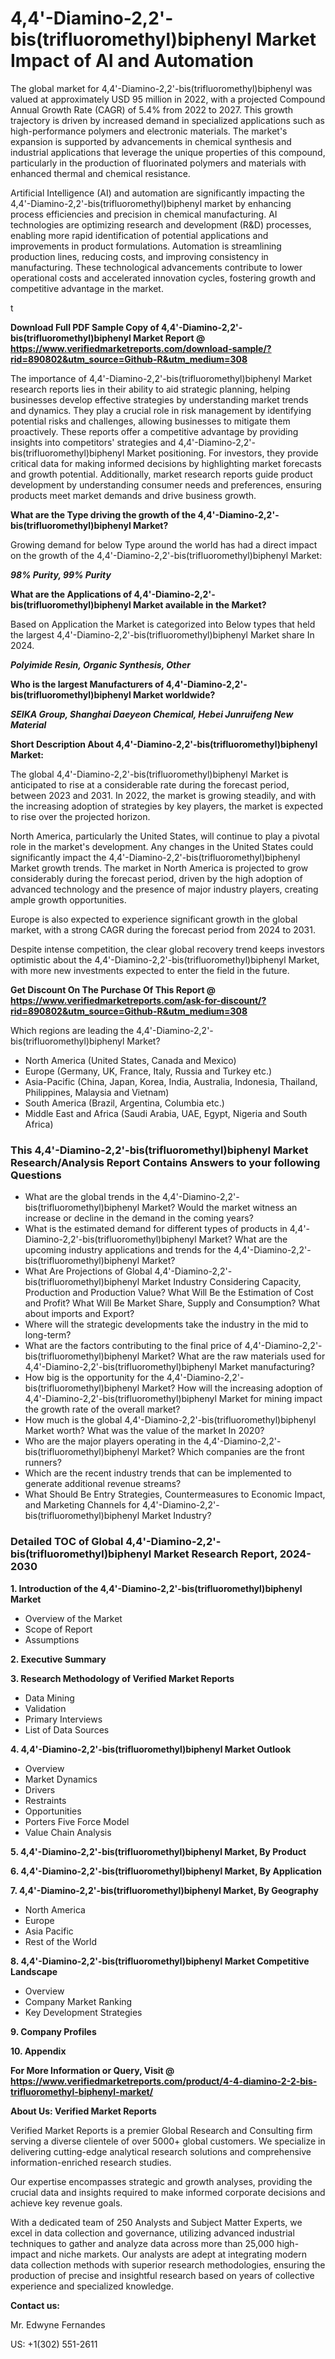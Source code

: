 <meta name="title" content="Global 4,4'-Diamino-2,2'-bis(trifluoromethyl)biphenyl Market Impact of AI and Automation"><meta name="description" content="The global market for 4,4'-Diamino-2,2'-bis(trifluoromethyl)biphenyl was valued at approximately USD 95 million in 2022, with a projected Compound Annual Growth Rate ("><meta name="title" content="4,4'-Diamino-2,2'-bis(trifluoromethyl)biphenyl Market Size, Share, Scope, Trends, Growth, Opportunities, Analysis, Forecast"><h1>4,4'-Diamino-2,2'-bis(trifluoromethyl)biphenyl Market Impact of AI and Automation</h1><p>The global market for 4,4'-Diamino-2,2'-bis(trifluoromethyl)biphenyl was valued at approximately USD 95 million in 2022, with a projected Compound Annual Growth Rate (CAGR) of 5.4% from 2022 to 2027. This growth trajectory is driven by increased demand in specialized applications such as high-performance polymers and electronic materials. The market's expansion is supported by advancements in chemical synthesis and industrial applications that leverage the unique properties of this compound, particularly in the production of fluorinated polymers and materials with enhanced thermal and chemical resistance.</p><p>Artificial Intelligence (AI) and automation are significantly impacting the 4,4'-Diamino-2,2'-bis(trifluoromethyl)biphenyl market by enhancing process efficiencies and precision in chemical manufacturing. AI technologies are optimizing research and development (R&D) processes, enabling more rapid identification of potential applications and improvements in product formulations. Automation is streamlining production lines, reducing costs, and improving consistency in manufacturing. These technological advancements contribute to lower operational costs and accelerated innovation cycles, fostering growth and competitive advantage in the market.</p>t</p><p id="" class=""><strong>Download Full PDF Sample Copy of 4,4'-Diamino-2,2'-bis(trifluoromethyl)biphenyl Market Report @ <a href="https://www.verifiedmarketreports.com/download-sample/?rid=890802&utm_source=Github-R&utm_medium=308" target="_blank">https://www.verifiedmarketreports.com/download-sample/?rid=890802&utm_source=Github-R&utm_medium=308</a></strong></p><p>The importance of&nbsp;4,4'-Diamino-2,2'-bis(trifluoromethyl)biphenyl Market research reports lies in their ability to aid strategic planning, helping businesses develop effective strategies by understanding market trends and dynamics. They play a crucial role in risk management by identifying potential risks and challenges, allowing businesses to mitigate them proactively. These reports offer a competitive advantage by providing insights into competitors' strategies and 4,4'-Diamino-2,2'-bis(trifluoromethyl)biphenyl Market positioning. For investors, they provide critical data for making informed decisions by highlighting market forecasts and growth potential. Additionally, market research reports guide product development by understanding consumer needs and preferences, ensuring products meet market demands and drive business growth.</p><p><strong>What are the&nbsp;Type driving the growth of the 4,4'-Diamino-2,2'-bis(trifluoromethyl)biphenyl Market?</strong></p><p id="" class="">Growing demand for below Type around the world has had a direct impact on the growth of the 4,4'-Diamino-2,2'-bis(trifluoromethyl)biphenyl Market:</p><em><strong>98% Purity, 99% Purity</strong></em></p><strong>What are the&nbsp;Applications&nbsp;of 4,4'-Diamino-2,2'-bis(trifluoromethyl)biphenyl Market available in the Market?</strong></p><p id="" class="">Based on Application the Market is categorized into Below types that held the largest 4,4'-Diamino-2,2'-bis(trifluoromethyl)biphenyl Market share In 2024.</p><em><strong>Polyimide Resin, Organic Synthesis, Other</strong></em></p><strong>Who is the largest Manufacturers of 4,4'-Diamino-2,2'-bis(trifluoromethyl)biphenyl Market worldwide?</strong></p><p><em><strong>SEIKA Group, Shanghai Daeyeon Chemical, Hebei Junruifeng New Material</strong></em></p><p id="" class=""><strong>Short Description About 4,4'-Diamino-2,2'-bis(trifluoromethyl)biphenyl Market:</strong></p><p>The global 4,4'-Diamino-2,2'-bis(trifluoromethyl)biphenyl Market is anticipated to rise at a considerable rate during the forecast period, between 2023 and 2031. In 2022, the market is growing steadily, and with the increasing adoption of strategies by key players, the market is expected to rise over the projected horizon.</p><p>North America, particularly the United States, will continue to play a pivotal role in the market's development. Any changes in the United States could significantly impact the 4,4'-Diamino-2,2'-bis(trifluoromethyl)biphenyl Market growth trends. The market in North America is projected to grow considerably during the forecast period, driven by the high adoption of advanced technology and the presence of major industry players, creating ample growth opportunities.</p><p>Europe is also expected to experience significant growth in the global market, with a strong CAGR during the forecast period from 2024 to 2031.</p><p>Despite intense competition, the clear global recovery trend keeps investors optimistic about the 4,4'-Diamino-2,2'-bis(trifluoromethyl)biphenyl Market, with more new investments expected to enter the field in the future.</p><p id="" class=""><strong>Get Discount On The Purchase Of This Report @ <a href="https://www.verifiedmarketreports.com/ask-for-discount/?rid=890802&utm_source=Github-R&utm_medium=308" target="_blank">https://www.verifiedmarketreports.com/ask-for-discount/?rid=890802&utm_source=Github-R&utm_medium=308</a></strong></p>Which regions are leading the 4,4'-Diamino-2,2'-bis(trifluoromethyl)biphenyl Market?</p><ul><li>North America (United States, Canada and Mexico)</li><li>Europe (Germany, UK, France, Italy, Russia and Turkey etc.)</li><li>Asia-Pacific (China, Japan, Korea, India, Australia, Indonesia, Thailand, Philippines, Malaysia and Vietnam)</li><li>South America (Brazil, Argentina, Columbia etc.)</li><li>Middle East and Africa (Saudi Arabia, UAE, Egypt, Nigeria and South Africa)</li></ul><h3 id="" class="">This 4,4'-Diamino-2,2'-bis(trifluoromethyl)biphenyl Market Research/Analysis Report Contains Answers to your following Questions</h3><ul><li>What are the global trends in the 4,4'-Diamino-2,2'-bis(trifluoromethyl)biphenyl Market? Would the market witness an increase or decline in the demand in the coming years?</li><li>What is the estimated demand for different types of products in 4,4'-Diamino-2,2'-bis(trifluoromethyl)biphenyl Market? What are the upcoming industry applications and trends for the 4,4'-Diamino-2,2'-bis(trifluoromethyl)biphenyl Market?</li><li>What Are Projections of Global 4,4'-Diamino-2,2'-bis(trifluoromethyl)biphenyl Market Industry Considering Capacity, Production and Production Value? What Will Be the Estimation of Cost and Profit? What Will Be Market Share, Supply and Consumption? What about imports and Export?</li><li>Where will the strategic developments take the industry in the mid to long-term?</li><li>What are the factors contributing to the final price of 4,4'-Diamino-2,2'-bis(trifluoromethyl)biphenyl Market? What are the raw materials used for 4,4'-Diamino-2,2'-bis(trifluoromethyl)biphenyl Market manufacturing?</li><li>How big is the opportunity for the 4,4'-Diamino-2,2'-bis(trifluoromethyl)biphenyl Market? How will the increasing adoption of 4,4'-Diamino-2,2'-bis(trifluoromethyl)biphenyl Market for mining impact the growth rate of the overall market?</li><li>How much is the global 4,4'-Diamino-2,2'-bis(trifluoromethyl)biphenyl Market worth? What was the value of the market In 2020?</li><li>Who are the major players operating in the 4,4'-Diamino-2,2'-bis(trifluoromethyl)biphenyl Market? Which companies are the front runners?</li><li>Which are the recent industry trends that can be implemented to generate additional revenue streams?</li><li>What Should Be Entry Strategies, Countermeasures to Economic Impact, and Marketing Channels for 4,4'-Diamino-2,2'-bis(trifluoromethyl)biphenyl Market Industry?</li></ul><h3 id="" class="">Detailed TOC of Global 4,4'-Diamino-2,2'-bis(trifluoromethyl)biphenyl Market Research Report, 2024-2030</h3><p id="" class=""><strong>1. Introduction of the 4,4'-Diamino-2,2'-bis(trifluoromethyl)biphenyl Market</strong></p><ul><li>Overview of the Market</li><li>Scope of Report</li><li>Assumptions</li></ul><p id="" class=""><strong>2. Executive Summary</strong></p><p id="" class=""><strong>3. Research Methodology of Verified Market Reports</strong></p><ul><li>Data Mining</li><li>Validation</li><li>Primary Interviews</li><li>List of Data Sources</li></ul><p id="" class=""><strong>4. 4,4'-Diamino-2,2'-bis(trifluoromethyl)biphenyl Market Outlook</strong></p><ul><li>Overview</li><li>Market Dynamics</li><li>Drivers</li><li>Restraints</li><li>Opportunities</li><li>Porters Five Force Model</li><li>Value Chain Analysis</li></ul><p id="" class=""><strong>5. 4,4'-Diamino-2,2'-bis(trifluoromethyl)biphenyl Market, By Product</strong></p><p id="" class=""><strong>6. 4,4'-Diamino-2,2'-bis(trifluoromethyl)biphenyl Market, By Application</strong></p><p id="" class=""><strong>7. 4,4'-Diamino-2,2'-bis(trifluoromethyl)biphenyl Market, By Geography</strong></p><ul><li>North America</li><li>Europe</li><li>Asia Pacific</li><li>Rest of the World</li></ul><p id="" class=""><strong>8. 4,4'-Diamino-2,2'-bis(trifluoromethyl)biphenyl Market Competitive Landscape</strong></p><ul><li>Overview</li><li>Company Market Ranking</li><li>Key Development Strategies</li></ul><p id="" class=""><strong>9. Company Profiles</strong></p><p id="" class=""><strong>10. Appendix</strong></p><p id="" class=""><strong>For More Information or Query, Visit @ <a href="https://www.verifiedmarketreports.com/product/4-4-diamino-2-2-bis-trifluoromethyl-biphenyl-market/" target="_blank">https://www.verifiedmarketreports.com/product/4-4-diamino-2-2-bis-trifluoromethyl-biphenyl-market/</a></strong></p><p id="" class=""><strong>About Us: Verified Market Reports</strong></p><p id="" class="">Verified Market Reports is a premier Global Research and Consulting firm serving a diverse clientele of over 5000+ global customers. We specialize in delivering cutting-edge analytical research solutions and comprehensive information-enriched research studies.</p><p id="" class="">Our expertise encompasses strategic and growth analyses, providing the crucial data and insights required to make informed corporate decisions and achieve key revenue goals.</p><p id="" class="">With a dedicated team of 250 Analysts and Subject Matter Experts, we excel in data collection and governance, utilizing advanced industrial techniques to gather and analyze data across more than 25,000 high-impact and niche markets. Our analysts are adept at integrating modern data collection methods with superior research methodologies, ensuring the production of precise and insightful research based on years of collective experience and specialized knowledge.</p><p id="" class=""><strong>Contact us:</strong></p><p id="" class="">Mr. Edwyne Fernandes</p><p id="" class="">US: +1(302) 551-2611</p>